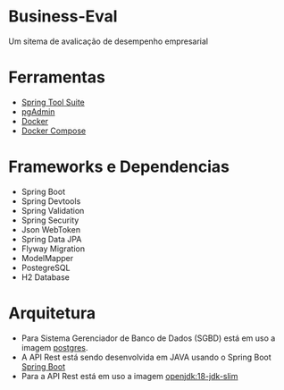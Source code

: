 # Business-Eval

Um sitema de avalicação de desempenho empresarial

# Ferramentas

* [Spring Tool Suite](https://spring.io/tools)
* [pgAdmin](https://www.pgadmin.org/)
* [Docker](https://www.docker.com/products/developer-tools/)
* [Docker Compose](https://docs.docker.com/compose/install/)

# Frameworks e Dependencias

* Spring Boot
* Spring Devtools
* Spring Validation
* Spring Security
* Json WebToken
* Spring Data JPA
* Flyway Migration
* ModelMapper
* PostegreSQL
* H2 Database

# Arquitetura

- Para Sistema Gerenciador de Banco de Dados (SGBD) está em uso a imagem [postgres](https://hub.docker.com/_/postgres).
- A API Rest está sendo desenvolvida em JAVA usando o Spring Boot [Spring Boot](https://spring.io/projects/spring-boot)
- Para a API Rest  está em uso a imagem [openjdk:18-jdk-slim](https://hub.docker.com/_/openjdk)